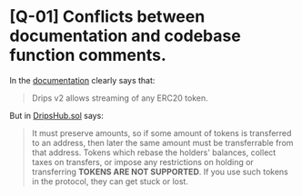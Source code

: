 # [Q-01] Conflicts between documentation and codebase function comments.

In the [documentation](https://v2.docs.drips.network/docs/drips-v2-features#multi-token-support-any-erc20) clearly says that: 
>Drips v2 allows streaming of any ERC20 token.

But in [DripsHub.sol](https://github.com/code-423n4/2023-01-drips/blob/main/src/DripsHub.sol#L403-L407) says:

>  It must preserve amounts, so if some amount of tokens is transferred to an address, then later the same amount must be transferrable from that address. Tokens which rebase the holders' balances, collect taxes on transfers, or impose any restrictions on holding or transferring **TOKENS ARE NOT SUPPORTED**. If you use such tokens in the protocol, they can get stuck or lost.
